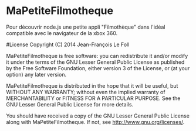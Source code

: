 # MaPetiteFilmotheque 
Pour découvrir node.js une petite appli "Filmothèque" dans l'idéal compatible avec le navigateur de la xbox 360.


#License
Copyright (C) 2014 Jean-François Le Foll

MaPetiteFilmotheque is free software: you can redistribute it and/or modify
it under the terms of the GNU Lesser General Public License as published by
the Free Software Foundation, either version 3 of the License, or
(at your option) any later version.

MaPetiteFilmotheque is distributed in the hope that it will be useful,
but WITHOUT ANY WARRANTY; without even the implied warranty of
MERCHANTABILITY or FITNESS FOR A PARTICULAR PURPOSE.  See the
GNU Lesser General Public License for more details.

You should have received a copy of the GNU Lesser General Public License
along with MaPetiteFilmotheque. If not, see <http://www.gnu.org/licenses/>.

